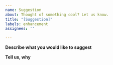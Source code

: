 ```yaml
---
name: Suggestion
about: Thought of something cool? Let us know.
title: "[Suggestion]"
labels: enhancement
assignees: ''

---
```


**Describe what you would like to suggest**

**Tell us, why**
